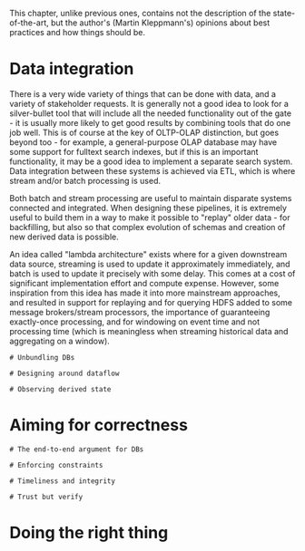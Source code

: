 This chapter, unlike previous ones, contains not the description of the state-of-the-art, but the author's (Martin Kleppmann's) opinions about best practices and how things should be.

# Data integration
There is a very wide variety of things that can be done with data, and a variety of stakeholder requests. It is generally not a good idea to look for a silver-bullet tool that will include all the needed functionality out of the gate - it is usually more likely to get good results by combining tools that do one job well. This is of course at the key of OLTP-OLAP distinction, but goes beyond too - for example, a general-purpose OLAP database may have some support for fulltext search indexes, but if this is an important functionality, it may be a good idea to implement a separate search system. Data integration between these systems is achieved via ETL, which is where stream and/or batch processing is used. 

Both batch and stream processing are useful to maintain disparate systems connected and integrated. When designing these pipelines, it is extremely useful to build them in a way to make it possible to "replay" older data - for backfilling, but also so that complex evolution of schemas and creation of new derived data is possible. 

An idea called "lambda architecture" exists where for a given downstream data source, streaming is used to update it approximately immediately, and batch is used to update it precisely with some delay. This comes at a cost of significant implementation effort and compute expense. However, some inspiration from this idea has made it into more mainstream approaches, and resulted in support for replaying and for querying HDFS added to some message brokers/stream processors, the importance of guaranteeing exactly-once processing, and for windowing on event time and not processing time (which is meaningless when streaming historical data and aggregating on a window).

    # Unbundling DBs

    # Designing around dataflow

    # Observing derived state 

# Aiming for correctness 
    # The end-to-end argument for DBs
    
    # Enforcing constraints 
    
    # Timeliness and integrity 
    
    # Trust but verify


# Doing the right thing 
